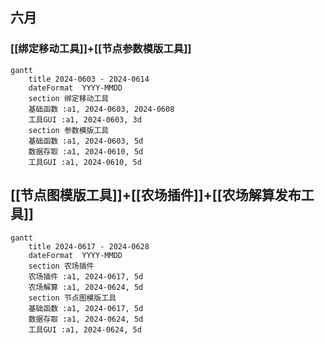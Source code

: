 ## 六月
### [[绑定移动工具]]+[[节点参数模版工具]]
```mermaid
gantt
    title 2024-0603 - 2024-0614
    dateFormat  YYYY-MMDD
    section 绑定移动工具
    基础函数 :a1, 2024-0603, 2024-0608
    工具GUI :a1, 2024-0603, 3d
	section 参数模版工具
	基础函数 :a1, 2024-0603, 5d
	数据存取 :a1, 2024-0610, 5d
	工具GUI :a1, 2024-0610, 5d
```
## [[节点图模版工具]]+[[农场插件]]+[[农场解算发布工具]]
```mermaid
gantt
    title 2024-0617 - 2024-0628
    dateFormat  YYYY-MMDD
    section 农场插件
    农场插件 :a1, 2024-0617, 5d
    农场解算 :a1, 2024-0624, 5d
    section 节点图模版工具
    基础函数 :a1, 2024-0617, 5d
    数据存取 :a1, 2024-0624, 5d
    工具GUI :a1, 2024-0624, 5d
```
